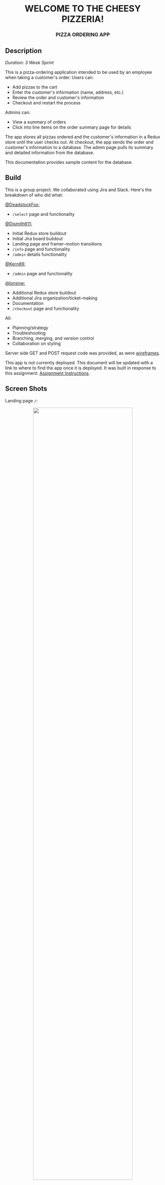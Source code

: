 # <center> WELCOME TO THE CHEESY PIZZERIA! </center>
### <center> PIZZA ORDERING APP </center>

## Description

_Duration: 3 Week Sprint_

This is a pizza-ordering application intended to be used by an employee when taking a customer's order.  Users can:

 * Add pizzas to the cart
 * Enter the customer's information (name, address, etc.)
 * Review the order and customer's information
 * Checkout and restart the process

 Admins can:

 * View a summary of orders
 * Click into line items on the order summary page for details

The app stores all pizzas ordered and the customer's information in a Redux store until the user checks out.  At checkout, the app sends the order and customer's information to a database.  The admin page pulls its summary and detailed information from the database.  

This documentation provides sample content for the database.

## Build

This is a group project.  We collaborated using Jira and Slack.  Here's the breakdown of who did what: 

[@DeadstockFox:](https://github.com/DeadstockFox)
 * `/select` page and functionality

[@Djsmith611:](https://github.com/Djsmith611)
 * Initial Redux store buildout
 * Initial Jira board buildout
 * Landing page and framer-motion transitions
 * `/info` page and functionality
 * `/admin` details functionality

[@Kern89:](https://github.com/Kern89)
 * `/admin` page and functionality

[@lonsnw:](https://github.com/lonsnw)
 * Additional Redux store buildout
 * Additional Jira organization/ticket-making
 * Documentation
 * `/checkout` page and functionality

All:
 * Planning/strategy
 * Troubleshooting
 * Branching, merging, and version control
 * Collaboration on styling

Server side GET and POST request code was provided, as were [wireframes](./wireframes/).

This app is not currently deployed.  This document will be updated with a link to where to find the app once it is deployed.  It was built in response to this assignment: [Assignment Instructions](./INSTRUCTIONS.md).

## Screen Shots

Landing page `/`:
<br />
<center><image src=public/images/landing.png width=80%></center>
<br />

Pizza selection `/select`:
<br />
<center><image src=public/images/order-page.png width=80%></center>
<br />

Customer info input `/info`:
<br />
<center><image src=public/images/info-basic.png width=80%></center>
<br />

Checkout screen `/checkout`:
<br />
<center><image src=public/images/checkout-basic.png width=80%></center>
<br />

Admin view `/admin`:
<br />
<center><image src=public/images/admin-basic.png width=80%></center>
<br />

Admin view with details:
<br />
<center><image src=public/images/admin-detailed.png width=80%></center>
<br />

## Prerequisites

- [Node.js](https://nodejs.org/en/)
- [Postgres](https://www.postgresql.org/download/)

## Installation

The application has been tested and run on a local machine using the browser. It may be deployed in the future but currently is only available locally.

1. Clone down a version of this repository
2. Create a database named `pizza_parlor`
3. Create and populate three tables: `line_item`, `orders`, and `pizza`.  
    - This project is built on [Postgres](https://www.postgresql.org/download/), which you will need to install to use the app
    - The `database.sql` file contained in this repository provides all of the necessary queries for creating the tables needed to run the app
    - The queries will also populate the `pizza` table with sample data
    - The `line_item` and `orders` tables will be populated when the app is used, so no sample data is needed or provided
4. Open in your editor of choice and run `npm install` in the terminal.
5. Run `npm run server` in your terminal
6. Run `npm run client` in your terminal
7. Navigate to the localhost port provided by your terminal when you initiate your client.  The default port when running Vite, for example, is `http://localhost:5173/`

## Usage
I work at the Cheesy Pizzeria taking orders over the phone and making dough.  My coworkers on the line and I are far more interested in making amazing pizzas than managing the orders database, so our boss hired some developers to make an app that'll keep me kneading while also tracking orders and information for the managerial folks.  

The kitchen staff only needs to know the orders and whether they'll be picked up or delivered.  Our boss wants to track orders and customers over the course of the day or longer, so they're interested in building a database with information about who ordered what and when.  From there, they can track customer loyalty and see which areas of the metro they might want to target with their advertising campaigns.

In anticipation of adding ordering kiosks in our building or even allowing customers to order online, our boss also requested a landing page for the app that digitally welcomes our customers to The Cheesy Pizzeria.  The boss has an eye towards efficiency and maybe even expansion.

Here's what we did to set this app up for taking orders starting at lunch today:

1. Follow the installation instructions above
2. Select `Start your order` to begin the order
3. Select `Add to Cart` from under each pizza that the customer wants
4. Select `Next` to move to the next page and input the customer's information
5. Enter the customer's information into the fields, select whether the pizzas will be picked up or delivered, and then select `Next`
6. Review the information with the customer to ensure that the order has been taken correctly
7. After the customer has confirmed their order and information, select `Checkout`
8. The kitchen POS will return to the landing page, ready for the next order
9. In the office, managers can monitor the day's sales by calling up the admin page at `/admin`
10. Managers can call up details for individual orders by clicking on the `DETAILS` button in each line item

## Technologies

- PostgreSQL
- Express
- React
- Node
- MUI
- Moment
- Framer-Motion

## Documentation
This documentation was built following a [provided template](https://github.com/PrimeAcademy/readme-template/blob/main/README.md).   It has been edited for style,  consistency, and to provide all relevant details.

## Support
If you have suggestions or issues, please contact a member of the project team.
